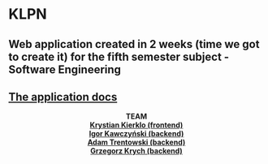 # KLPN
## Web application created in 2 weeks (time we got to create it) for the fifth semester subject - Software Engineering
##   <a href=https://github.com/Primuu/KLPN-App-Docs > <b> The application docs </b> </a>
<div align="center">
  <b> TEAM </b>
  <br>
  <a href=https://github.com/KrystianKierklo >
    <b> Krystian Kierklo (frontend) </b>
  </a>
  <br>
  <a href=https://github.com/IgorKawczynski >
    <b> Igor Kawczyński (backend) </b>
  </a>
  <br>
  <a href=https://github.com/Primuu >
    <b> Adam Trentowski (backend) </b>
  </a>
  <br>
  <a href=https://github.com/krychuu01 >
    <b> Grzegorz Krych (backend) </b>
  </a>
</div>
